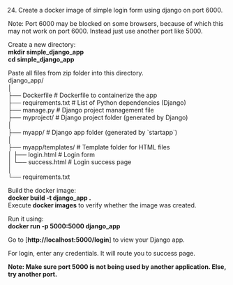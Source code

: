 24. Create a docker image of simple login form using django on port 6000.

Note: Port 6000 may be blocked on some browsers, because of which this may not work on port 6000. Instead just use another port like 5000.

Create a new directory:  
**mkdir simple_django_app**  
**cd simple_django_app**

Paste all files from zip folder into this directory.  
django_app/  
│  
├── Dockerfile                 \# Dockerfile to containerize the app  
├── requirements.txt           \# List of Python dependencies (Django)  
├── manage.py                  \# Django project management file  
├── myproject/                 \# Django project folder (generated by Django)  
│  
├── myapp/                     \# Django app folder (generated by \`startapp\`)  
│  
├── myapp/templates/           \# Template folder for HTML files  
│   ├── login.html             \# Login form  
│   └── success.html           \# Login success page  
│  
└── requirements.txt   

Build the docker image:  
**docker build -t django_app .**  
Execute **docker images** to verify whether the image was created.

Run it using:  
**docker run -p 5000:5000 django_app**

Go to [**http://localhost:5000/login**] to view your Django app.

For login, enter any credentials. It will route you to success page.

**Note: Make sure port 5000 is not being used by another application. Else, try another port.**
